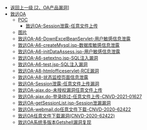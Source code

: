 - [返回上一级 [2、OA产品漏洞]](/2、OA产品漏洞)
- [致远OA](/2、OA产品漏洞/致远OA/)
  - [POC](/2、OA产品漏洞/致远OA/POC/)
    - [致远OA-Session泄露-任意文件上传](/2、OA产品漏洞/致远OA/POC/致远OA-Session泄露-任意文件上传/)
  - [图片](/2、OA产品漏洞/致远OA/图片/)
  - [致远OA-A6-DownExcelBeanServlet-用户敏感信息泄露](/2、OA产品漏洞/致远OA/致远OA-A6-DownExcelBeanServlet-用户敏感信息泄露.md)
  - [致远OA-A6-createMysql.jsp-数据库敏感信息泄露](/2、OA产品漏洞/致远OA/致远OA-A6-createMysql.jsp-数据库敏感信息泄露.md)
  - [致远OA-A6-initDataAssess.jsp-用户敏感信息泄露](/2、OA产品漏洞/致远OA/致远OA-A6-initDataAssess.jsp-用户敏感信息泄露.md)
  - [致远OA-A6-setextno.jsp-SQL注入漏洞](/2、OA产品漏洞/致远OA/致远OA-A6-setextno.jsp-SQL注入漏洞.md)
  - [致远OA-A6-test.jsp-SQL注入漏洞](/2、OA产品漏洞/致远OA/致远OA-A6-test.jsp-SQL注入漏洞.md)
  - [致远OA-A8-htmlofficeservlet-RCE漏洞](/2、OA产品漏洞/致远OA/致远OA-A8-htmlofficeservlet-RCE漏洞.md)
  - [致远OA-A8-状态监控页面信息泄露](/2、OA产品漏洞/致远OA/致远OA-A8-状态监控页面信息泄露.md)
  - [致远OA-Session泄露-任意文件上传漏洞](/2、OA产品漏洞/致远OA/致远OA-Session泄露-任意文件上传漏洞.md)
  - [致远OA-ajax.do-未授权漏洞任意文件上传](/2、OA产品漏洞/致远OA/致远OA-ajax.do-未授权漏洞任意文件上传.md)
  - [致远OA-ajax.do-登录绕过-任意文件上传-CNVD-2021-01627](/2、OA产品漏洞/致远OA/致远OA-ajax.do-登录绕过-任意文件上传-CNVD-2021-01627.md)
  - [致远OA-getSessionList.jsp-Session泄漏漏洞](/2、OA产品漏洞/致远OA/致远OA-getSessionList.jsp-Session泄漏漏洞.md)
  - [致远OA-webmail.do任意文件下载-CNVD-2020-62422](/2、OA产品漏洞/致远OA/致远OA-webmail.do任意文件下载-CNVD-2020-62422.md)
  - [致远OA任意文件下载漏洞(CNVD-2020-62422)](/2、OA产品漏洞/致远OA/致远OA任意文件下载漏洞(CNVD-2020-62422).md)
  - [致远OA系统多版本Getshell漏洞复现](/2、OA产品漏洞/致远OA/致远OA系统多版本Getshell漏洞复现.md)
